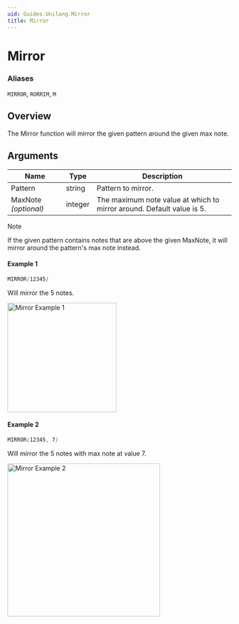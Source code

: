```yaml
---
uid: Guides.Unilang.Mirror
title: Mirror
---
```


# Mirror
### Aliases
`MIRROR`, `RORRIM`, `M`

## Overview
The Mirror function will mirror the given pattern around the given max note.

## Arguments
| Name                      | Type        | Description                                                           |
| ------------------------- | ----------- | --------------------------------------------------------------------- |
| Pattern                   | string      | Pattern to mirror.                                                    |
| MaxNote *(optional)*      | integer     | The maximum note value at which to mirror around. Default value is 5. |

> [!NOTE]
> If the given pattern contains notes that are above the given MaxNote, it will mirror around the pattern's max note instead.

#### Example 1
```css
MIRROR(12345)
```
Will mirror the 5 notes.

<img src="/images/unilang_examples/mirror/example1.png" alt="Mirror Example 1" style="width:245px;"/>

#### Example 2
```css
MIRROR(12345, 7)
```
Will mirror the 5 notes with max note at value 7.

<img src="/images/unilang_examples/mirror/example2.png" alt="Mirror Example 2" style="width:343px;"/>